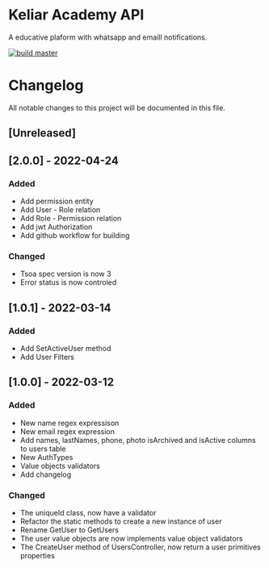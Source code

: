 # Keliar Academy API

A educative plaform with whatsapp and emaill notifications.

[![build master](https://github.com/KennetAvila28/keliar_academy_api/actions/workflows/build.yml/badge.svg?branch=master)](https://github.com/KennetAvila28/keliar_academy_api/actions/workflows/build.yml)

# Changelog

All notable changes to this project will be documented in this file.

## [Unreleased]

## [2.0.0] - 2022-04-24

### Added

- Add permission entity
- Add User - Role relation
- Add Role - Permission relation
- Add jwt Authorization
- Add github workflow for building

### Changed

- Tsoa spec version is now 3
- Error status is now controled

## [1.0.1] - 2022-03-14

### Added

- Add SetActiveUser method
- Add User Filters

## [1.0.0] - 2022-03-12

### Added

- New name regex expressison
- New email regex expression
- Add names, lastNames, phone, photo isArchived and isActive columns to users table
- New AuthTypes
- Value objects validators
- Add changelog

### Changed

- The uniqueId class, now have a validator
- Refactor the static methods to create a new instance of user
- Rename GetUser to GetUsers
- The user value objects are now implements value object validators
- The CreateUser method of UsersController, now return a user primitives properties
